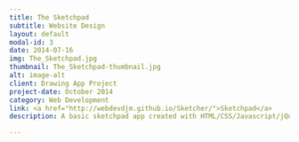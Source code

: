 ```yaml
---
title: The Sketchpad
subtitle: Website Design
layout: default
modal-id: 3
date: 2014-07-16
img: The_Sketchpad.jpg
thumbnail: The_Sketchpad-thumbnail.jpg
alt: image-alt
client: Drawing App Project
project-date: October 2014
category: Web Development
link: <a href="http://webdevdjm.github.io/Sketcher/">Sketchpad</a>
description: A basic sketchpad app created with HTML/CSS/Javascript/jQuery. This app created as part of work done on the ODIN Project.

---
```

